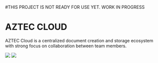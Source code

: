 #THIS PROJECT IS NOT READY FOR USE YET. WORK IN PROGRESS
# AZTEC CLOUD

AZTEC Cloud is a centralized document creation and storage ecosystem with strong focus on collaboration between team members.

![](https://i.imgur.com/scsEnSM.jpg)
![](https://i.imgur.com/OrtmtWC.png)
